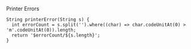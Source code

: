 Printer Errors

    String printerError(String s) {
      int errorCount = s.split('').where((char) => char.codeUnitAt(0) > 'm'.codeUnitAt(0)).length;
      return '$errorCount/${s.length}';
    }
